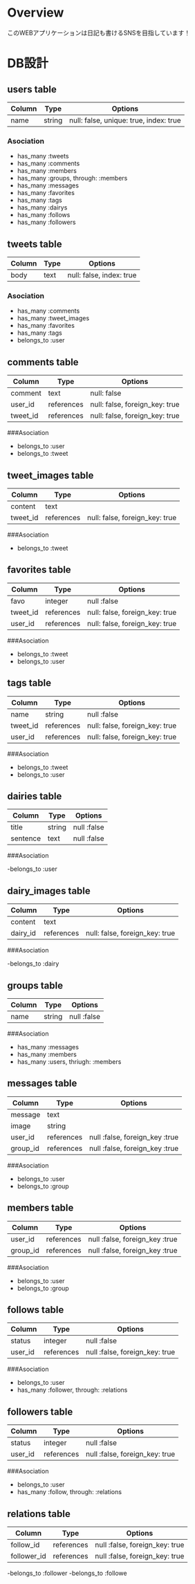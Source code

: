 
# Overview

このWEBアプリケーションは日記も書けるSNSを目指しています！

# DB設計

## users table

|Column|Type|Options|
|------|----|-------|
|name|string|null: false, unique: true, index: true|

### Asociation

- has_many :tweets
- has_many :comments
- has_many :members
- has_many :groups, through: :members
- has_many :messages
- has_many :favorites
- has_many :tags
- has_many :dairys
- has_many :follows
- has_many :followers


## tweets table

|Column|Type|Options|
|------|----|-------|
|body|text|null: false, index: true|

### Asociation

- has_many :comments
- has_many :tweet_images
- has_many :favorites
- has_many :tags
- belongs_to :user

## comments table

|Column|Type|Options|
|------|----|-------|
|comment|text|null: false|
|user_id|references|null: false, foreign_key: true|
|tweet_id|references|null: false, foreign_key: true|

###Asociation

- belongs_to :user
- belongs_to :tweet


## tweet_images table

|Column|Type|Options|
|------|----|-------|
|content|text||
|tweet_id|references|null: false, foreign_key: true|

###Asociation

- belongs_to :tweet

## favorites table

|Column|Type|Options|
|------|----|-------|
|favo|integer|null :false|
|tweet_id|references|null: false, foreign_key: true|
|user_id|references|null: false, foreign_key: true|

###Asociation

- belongs_to :tweet
- belongs_to :user


## tags table

|Column|Type|Options|
|------|----|-------|
|name|string|null :false|
|tweet_id|references|null: false, foreign_key: true|
|user_id|references|null: false, foreign_key: true|

###Asociation

- belongs_to :tweet
- belongs_to :user

## dairies table

|Column|Type|Options|
|------|----|-------|
|title|string|null :false|
|sentence|text|null :false|

###Asociation

-belongs_to :user


## dairy_images table

|Column|Type|Options|
|------|----|-------|
|content|text||
|dairy_id|references|null: false, foreign_key: true|

###Asociation

-belongs_to :dairy


## groups table

|Column|Type|Options|
|------|----|-------|
|name|string|null :false|

###Asociation

- has_many :messages
- has_many :members
- has_many :users, thriugh: :members

## messages table

|Column|Type|Options|
|------|----|-------|
|message|text||
|image|string||
|user_id|references|null :false, foreign_key :true|
|group_id|references|null :false, foreign_key :true|

###Asociation

- belongs_to :user
- belongs_to :group

## members table

|Column|Type|Options|
|------|----|-------|
|user_id|references|null :false, foreign_key :true|
|group_id|references|null :false, foreign_key :true|

###Asociation

- belongs_to :user
- belongs_to :group

## follows table

|Column|Type|Options|
|------|----|-------|
|status|integer|null :false|
|user_id|references|null :false, foreign_key: true|

###Asociation

- belongs_to :user
- has_many :follower, through: :relations

## followers table

|Column|Type|Options|
|------|----|-------|
|status|integer|null :false|
|user_id|references|null :false, foreign_key: true|

###Asociation

- belongs_to :user
- has_many :follow, through: :relations

## relations table

|Column|Type|Options|
|------|----|-------|
|follow_id|references|null :false, foreign_key: true|
|follower_id|references|null :false, foreign_key: true|

-belongs_to :follower
-belongs_to :followe
